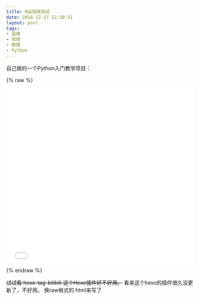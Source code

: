 ```yaml
---
title: B站视频测试
date: 2018-12-27 22:30:51
layout: post
tags:
- 运维
- 视频
- 教程
- Python
---
```


自己做的一个Python入门教学项目：

{% raw %}
<iframe src="//player.bilibili.com/player.html?aid=31633039&cid=55315882&page=1" width="100%" height="480" scrolling="no" border="0" frameborder="no" framespacing="0" allowfullscreen="true"></iframe>
{% endraw %}

~~试试看 hexo-tag-bilibili 这个Hexo插件好不好用。~~
看来这个hexo的插件很久没更新了，不好用。
换raw格式的 html来写了
